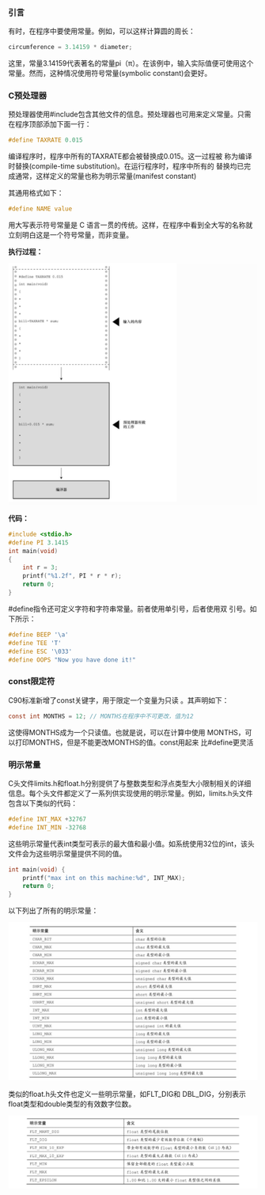 ### 引言

有时，在程序中要使用常量。例如，可以这样计算圆的周长： 

```c
circumference = 3.14159 * diameter; 
```

这里，常量3.14159代表著名的常量pi（π）。在该例中，输入实际值便可使用这个常量。然而，这种情况使用符号常量(symbolic constant)会更好。

### C预处理器

预处理器使用#include包含其他文件的信息。预处理器也可用来定义常量。只需在程序顶部添加下面一行： 

```c
#define TAXRATE 0.015 
```

编译程序时，程序中所有的TAXRATE都会被替换成0.015。这一过程被 称为编译时替换(compile-time substitution)。在运行程序时，程序中所有的 替换均已完成通常，这样定义的常量也称为明示常量(manifest constant)

其通用格式如下：

```c
#define NAME value
```

用大写表示符号常量是 C 语言一贯的传统。这样，在程序中看到全大写的名称就立刻明白这是一个符号常量，而非变量。

**执行过程：**

![image-20200402134403795](assets/image-20200402134403795.png)

**代码：**

```c
#include <stdio.h>
#define PI 3.1415
int main(void) 
{
    int r = 3;
    printf("%1.2f", PI * r * r);
    return 0;
}
```

#define指令还可定义字符和字符串常量。前者使用单引号，后者使用双 引号。如下所示：

```c
#define BEEP '\a' 
#define TEE 'T' 
#define ESC '\033' 
#define OOPS "Now you have done it!"
```

### **const**限定符

C90标准新增了const关键字，用于限定一个变量为只读 。其声明如下：

```c
const int MONTHS = 12; // MONTHS在程序中不可更改，值为12
```

这使得MONTHS成为一个只读值。也就是说，可以在计算中使用 MONTHS，可以打印MONTHS，但是不能更改MONTHS的值。const用起来 比#define更灵活

### 明示常量

C头文件limits.h和float.h分别提供了与整数类型和浮点类型大小限制相关的详细信息。每个头文件都定义了一系列供实现使用的明示常量。例如，limits.h头文件包含以下类似的代码：

```c
#define INT_MAX +32767 
#define INT_MIN -32768
```

这些明示常量代表int类型可表示的最大值和最小值。如系统使用32位的int，该头文件会为这些明示常量提供不同的值。

```c
int main(void) {
    printf("max int on this machine:%d", INT_MAX);
    return 0;
}
```

以下列出了所有的明示常量：

![image-20200402135032183](assets/image-20200402135032183.png)

类似的float.h头文件也定义一些明示常量，如FLT_DIG和 DBL_DIG，分别表示float类型和double类型的有效数字位数。

![image-20200402135433675](assets/image-20200402135433675.png)

